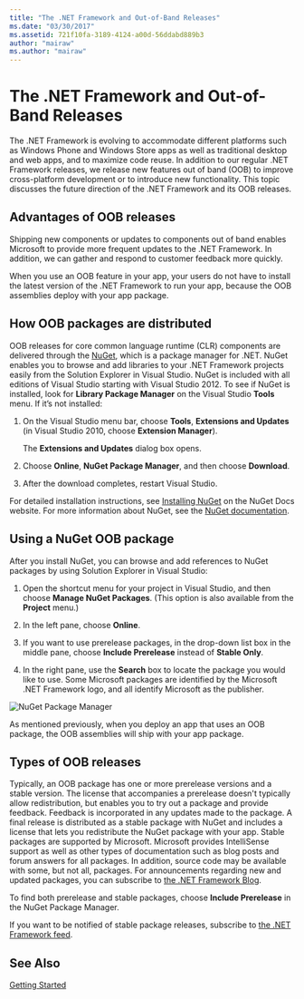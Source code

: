 ```yaml
---
title: "The .NET Framework and Out-of-Band Releases"
ms.date: "03/30/2017"
ms.assetid: 721f10fa-3189-4124-a00d-56ddabd889b3
author: "mairaw"
ms.author: "mairaw"
---
```

# The .NET Framework and Out-of-Band Releases
The .NET Framework is evolving to accommodate different platforms such as Windows Phone and Windows Store apps as well as traditional desktop and web apps, and to maximize code reuse. In addition to our regular .NET Framework releases, we release new features out of band (OOB) to improve cross-platform development or to introduce new functionality. This topic discusses the future direction of the .NET Framework and its OOB releases.  
  
## Advantages of OOB releases  
 Shipping new components or updates to components out of band enables Microsoft to provide more frequent updates to the .NET Framework. In addition, we can gather and respond to customer feedback more quickly.  
  
 When you use an OOB feature in your app, your users do not have to install the latest version of the .NET Framework to run your app, because the OOB assemblies deploy with your app package.  
  
## How OOB packages are distributed  
OOB releases for core common language runtime (CLR) components are delivered through the [NuGet](https://www.nuget.org/), which is a package manager for .NET. NuGet enables you to browse and add libraries to your .NET Framework projects easily from the Solution Explorer in Visual Studio. NuGet is included with all editions of Visual Studio starting with Visual Studio 2012. To see if NuGet is installed, look for **Library Package Manager** on the Visual Studio **Tools** menu. If it’s not installed:  
  
1. On the Visual Studio menu bar, choose **Tools**, **Extensions and Updates** (in Visual Studio 2010, choose **Extension Manager**).  
  
    The **Extensions and Updates** dialog box opens.  
  
2. Choose **Online**, **NuGet Package Manager**, and then choose **Download**.  
  
3. After the download completes, restart Visual Studio.  
  
 For detailed installation instructions, see [Installing NuGet](http://docs.nuget.org/docs/start-here/installing-nuget) on the NuGet Docs website. For more information about NuGet, see the [NuGet documentation](http://docs.nuget.org/).  
  
## Using a NuGet OOB package  
 After you install NuGet, you can browse and add references to NuGet packages by using Solution Explorer in Visual Studio:  
  
1. Open the shortcut menu for your project in Visual Studio, and then choose **Manage NuGet Packages**. (This option is also available from the **Project** menu.)  
  
2. In the left pane, choose **Online**.  
  
3. If you want to use prerelease packages, in the drop-down list box in the middle pane, choose **Include Prerelease** instead of **Stable Only**.  
  
4. In the right pane, use the **Search** box to locate the package you would like to use. Some Microsoft packages are identified by the Microsoft .NET Framework logo, and all identify Microsoft as the publisher.  
  
 ![NuGet Package Manager](../../../docs/framework/get-started/media/clrnugetdialog.png "clrNugetDialog")  
  
 As mentioned previously, when you deploy an app that uses an OOB package, the OOB assemblies will ship with your app package.  
  
## Types of OOB releases  
 Typically, an OOB package has one or more prerelease versions and a stable version. The license that accompanies a prerelease doesn't typically allow redistribution, but enables you to try out a package and provide feedback. Feedback is incorporated in any updates made to the package. A final release is distributed as a stable package with NuGet and includes a license that lets you redistribute the NuGet package with your app. Stable packages are supported by Microsoft. Microsoft provides IntelliSense support as well as other types of documentation such as blog posts and forum answers for all packages. In addition, source code may be available with some, but not all, packages. For announcements regarding new and updated packages, you can subscribe to [the .NET Framework Blog](http://blogs.msdn.com/b/dotnet/).  
  
 To find both prerelease and stable packages, choose **Include Prerelease** in the NuGet Package Manager.  
  
 If you want to be notified of stable package releases, subscribe to [the .NET Framework feed](https://nuget.org/api/v2/curated-feeds/dotnetframework/Packages/).  
  
## See Also  
 [Getting Started](../../../docs/framework/get-started/index.md)
